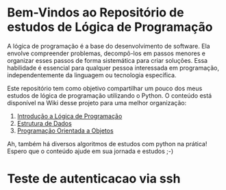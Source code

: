 # Bem-Vindos ao Repositório de estudos de Lógica de Programação 
A lógica de programação é a base do desenvolvimento de software. Ela envolve compreender problemas, decompô-los em passos menores e organizar esses passos de forma sistemática para criar soluções. Essa habilidade é essencial para qualquer pessoa interessada em programação, independentemente da linguagem ou tecnologia específica.

Este repositório tem como objetivo compartilhar um pouco dos meus estudos de lógica de programação utilizando o Python. O conteúdo está disponível na Wiki desse projeto para uma melhor organização:

1. [Introdução a Lógica de Programação](https://github.com/alinealien/estudos-logica-com-python/wiki/1.-L%C3%B3gica-de-Programa%C3%A7%C3%A3o)
2. [Estrutura de Dados](https://github.com/alinealien/estudos-logica-com-python/wiki/2.-Estrutura-de-Dados)
3. [Programação Orientada a Objetos](https://github.com/alinealien/estudos-logica-com-python/wiki/3.-Programa%C3%A7%C3%A3o-Orientada-a-Objetos)

Ah, também há diversos algoritmos de estudos com python na prática! Espero que o conteúdo ajude em sua jornada e estudos ;-)

# Teste de autenticacao via ssh